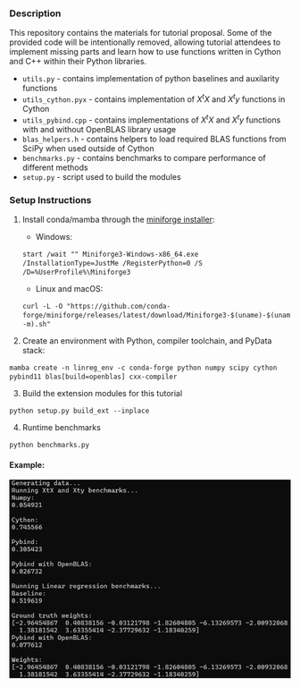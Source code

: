 ### Description

This repository contains the materials for tutorial 
proposal. Some of the provided code will be intentionally
removed, allowing tutorial attendees to implement 
missing parts and learn how to use functions written in 
Cython and C++ within their Python libraries.

- `utils.py` - contains implementation of python baselines and auxilarity functions
- `utils_cython.pyx` - contains implementation of $X^tX$ and $X^ty$ functions in Cython
- `utils_pybind.cpp` - contains implementations of $X^tX$ and $X^ty$ functions with and without OpenBLAS library usage
- `blas_helpers.h` - contains helpers to load required BLAS functions from SciPy when used outside of Cython
- `benchmarks.py` - contains benchmarks to compare performance of different methods
- `setup.py` - script used to build the modules

### Setup Instructions

1) Install conda/mamba through the [miniforge installer](https://github.com/conda-forge/miniforge):

    * Windows:
    ```shell
    start /wait "" Miniforge3-Windows-x86_64.exe /InstallationType=JustMe /RegisterPython=0 /S /D=%UserProfile%\Miniforge3
    ```

    * Linux and macOS:
    ```shell
    curl -L -O "https://github.com/conda-forge/miniforge/releases/latest/download/Miniforge3-$(uname)-$(uname -m).sh"
    ```

2) Create an environment with Python, compiler toolchain, and PyData stack:

```shell
mamba create -n linreg_env -c conda-forge python numpy scipy cython pybind11 blas[build=openblas] cxx-compiler
```

3) Build the extension modules for this tutorial

```
python setup.py build_ext --inplace
```

4) Runtime benchmarks

```
python benchmarks.py
```

#### Example:

![alt text](example_output.png)
